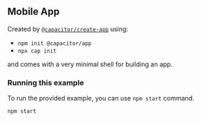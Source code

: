 ## Mobile App

Created by [`@capacitor/create-app`](https://github.com/ionic-team/create-capacitor-app) using:

- `npm init @capacitor/app`
- `npx cap init`

and comes with a very minimal shell for building an app.

### Running this example

To run the provided example, you can use `npm start` command.

```bash
npm start
```

